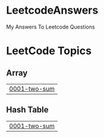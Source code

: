 # LeetcodeAnswers
My Answers To Leetcode Questions

<!---LeetCode Topics Start-->
# LeetCode Topics
## Array
|  |
| ------- |
| [0001-two-sum](https://github.com/RadhakrishnaMondal47/LeetcodeAnswers/tree/master/0001-two-sum) |
## Hash Table
|  |
| ------- |
| [0001-two-sum](https://github.com/RadhakrishnaMondal47/LeetcodeAnswers/tree/master/0001-two-sum) |
<!---LeetCode Topics End-->